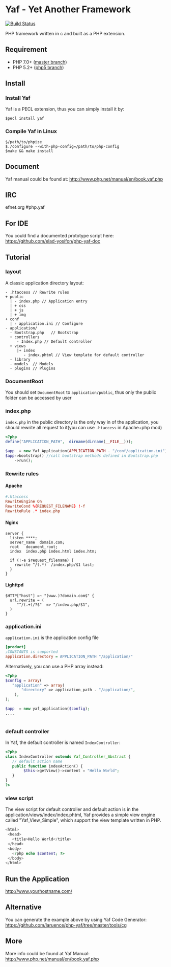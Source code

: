 # Yaf - Yet Another Framework  
[![Build Status](https://secure.travis-ci.org/laruence/yaf.png)](https://travis-ci.org/laruence/yaf)

PHP framework written in c and built as a PHP extension.

## Requirement
- PHP 7.0+  ([master branch](/tree/php5))
- PHP 5.2+  ([php5 branch](/tree/master))

## Install
### Install Yaf 
Yaf is a PECL extension, thus you can simply install it by:

```
$pecl install yaf
```
### Compile Yaf in Linux
```
$/path/to/phpize
$./configure --with-php-config=/path/to/php-config
$make && make install
```

## Document
Yaf manual could be found at: http://www.php.net/manual/en/book.yaf.php

## IRC
efnet.org #php.yaf

## For IDE
You could find a documented prototype script here: https://github.com/elad-yosifon/php-yaf-doc

## Tutorial

### layout
A classic application directory layout:

```
- .htaccess // Rewrite rules
+ public
  | - index.php // Application entry
  | + css
  | + js
  | + img
+ conf
  | - application.ini // Configure 
- application/
  - Bootstrap.php   // Bootstrap
  + controllers
     - Index.php // Default controller
  + views    
     |+ index   
        - index.phtml // View template for default controller
  - library
  - models  // Models
  - plugins // Plugins
```
### DocumentRoot
You should set `DocumentRoot` to `application/public`, thus only the public folder can be accessed by user

### index.php
`index.php` in the public directory is the only way in of the application, you should rewrite all request to it(you can use `.htaccess` in Apache+php mod) 

```php
<?php
define("APPLICATION_PATH",  dirname(dirname(__FILE__)));

$app  = new Yaf_Application(APPLICATION_PATH . "/conf/application.ini");
$app->bootstrap() //call bootstrap methods defined in Bootstrap.php
    ->run();
```
### Rewrite rules

#### Apache

```conf
#.htaccess
RewriteEngine On
RewriteCond %{REQUEST_FILENAME} !-f
RewriteRule .* index.php
```

#### Nginx

```
server {
  listen ****;
  server_name  domain.com;
  root   document_root;
  index  index.php index.html index.htm;
 
  if (!-e $request_filename) {
    rewrite ^/(.*)  /index.php/$1 last;
  }
}
```

#### Lighttpd

```
$HTTP["host"] =~ "(www.)?domain.com$" {
  url.rewrite = (
     "^/(.+)/?$"  => "/index.php/$1",
  )
}
```

### application.ini
`application.ini` is the application config file
```ini
[product]
;CONSTANTS is supported
application.directory = APPLICATION_PATH "/application/" 
```
Alternatively, you can use a PHP array instead: 
```php
<?php
$config = array(
   "application" => array(
       "directory" => application_path . "/application/",
    ),
);

$app  = new yaf_application($config);
....
  
```
### default controller
In Yaf, the default controller is named `IndexController`:

```php
<?php
class IndexController extends Yaf_Controller_Abstract {
   // default action name
   public function indexAction() {  
        $this->getView()->content = "Hello World";
   }
}
?>
```

### view script
The view script for default controller and default action is in the application/views/index/index.phtml, Yaf provides a simple view engine called "Yaf_View_Simple", which support the view template written in PHP.

```php
<html>
 <head>
   <title>Hello World</title>
 </head>
 <body>
   <?php echo $content; ?>
 </body>
</html>
```

## Run the Application
  http://www.yourhostname.com/

## Alternative
You can generate the example above by using Yaf Code Generator:  https://github.com/laruence/php-yaf/tree/master/tools/cg

## More
More info could be found at Yaf Manual: http://www.php.net/manual/en/book.yaf.php
